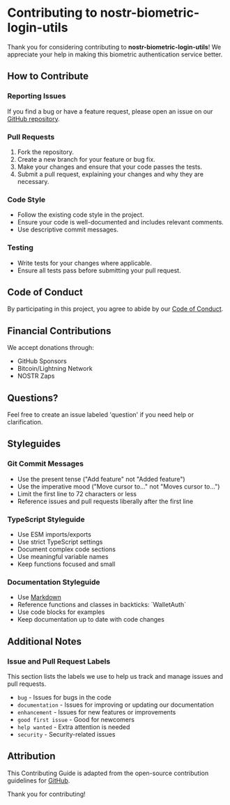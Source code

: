 # Contributing to nostr-biometric-login-utils

Thank you for considering contributing to **nostr-biometric-login-utils**! We appreciate your help in making this biometric authentication service better.

## How to Contribute

### Reporting Issues
If you find a bug or have a feature request, please open an issue on our [GitHub repository](https://github.com/HumanjavaEnterprises/nostr-biometric-login-utils/issues).

### Pull Requests
1. Fork the repository.
2. Create a new branch for your feature or bug fix.
3. Make your changes and ensure that your code passes the tests.
4. Submit a pull request, explaining your changes and why they are necessary.

### Code Style
- Follow the existing code style in the project.
- Ensure your code is well-documented and includes relevant comments.
- Use descriptive commit messages.

### Testing
- Write tests for your changes where applicable.
- Ensure all tests pass before submitting your pull request.

## Code of Conduct
By participating in this project, you agree to abide by our [Code of Conduct](CODE_OF_CONDUCT.md).

## Financial Contributions

We accept donations through:
* GitHub Sponsors
* Bitcoin/Lightning Network
* NOSTR Zaps

## Questions?

Feel free to create an issue labeled 'question' if you need help or clarification.

## Styleguides

### Git Commit Messages

* Use the present tense ("Add feature" not "Added feature")
* Use the imperative mood ("Move cursor to..." not "Moves cursor to...")
* Limit the first line to 72 characters or less
* Reference issues and pull requests liberally after the first line

### TypeScript Styleguide

* Use ESM imports/exports
* Use strict TypeScript settings
* Document complex code sections
* Use meaningful variable names
* Keep functions focused and small

### Documentation Styleguide

* Use [Markdown](https://guides.github.com/features/mastering-markdown/)
* Reference functions and classes in backticks: \`WalletAuth\`
* Use code blocks for examples
* Keep documentation up to date with code changes

## Additional Notes

### Issue and Pull Request Labels

This section lists the labels we use to help us track and manage issues and pull requests.

* `bug` - Issues for bugs in the code
* `documentation` - Issues for improving or updating our documentation
* `enhancement` - Issues for new features or improvements
* `good first issue` - Good for newcomers
* `help wanted` - Extra attention is needed
* `security` - Security-related issues

## Attribution

This Contributing Guide is adapted from the open-source contribution guidelines for [GitHub](https://github.com/.github/blob/master/CONTRIBUTING.md).

Thank you for contributing! 
